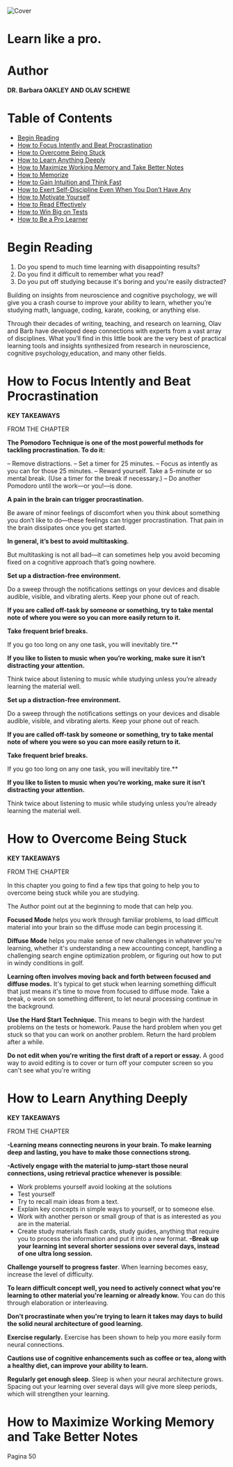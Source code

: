 ![Cover](./assets/cover.jpg)


# Learn like a pro.

# Author

**DR. Barbara OAKLEY AND OLAV SCHEWE**

# Table of Contents

 - [Begin Reading](#begin-reading)
 - [How to Focus Intently and Beat Procrastination](#How-to-focus-intently-and-beat-procrastination)
 - [How to Overcome Being Stuck](#How-to-Overcome-Being-Stuck)
 - [How to Learn Anything Deeply](#How-to-Learn-Anything-Deeply)
 - [How to Maximize Working Memory and Take Better Notes](#How-to-Maximize-Working-Memory-and-Take-Better-Notes)
 - [How to Memorize](#how-to-memorize)
 - [How to Gain Intuition and Think Fast](#how-to-gain-intuition-and-think-fast)  
 - [How to Exert Self-Discipline Even When You Don’t Have Any](#how-to-exert-self-discipline-even-when-you-don't-havea-ny)
 - [How to Motivate Yourself](#how-to-motivate-your-self)
 - [How to Read Effectively](#how-to-read-effectively)
 - [How to Win Big on Tests](#how-to-win-big-on-tests)
 - [How to Be a Pro Learner](#how-to-be-a-pro-learner)

# Begin Reading

1. Do you spend to much time learning with disappointing results?
2. Do you find it difficult to remember what you read?
3. Do you put off studying because it's boring and you're easily distracted?

Building on insights from neuroscience and cognitive psychology, we will give you a crash course to improve your ability to learn, whether you’re studying math, language, coding, karate, cooking, or anything else.

Through their decades of writing, teaching, and research on learning, Olav and Barb have developed deep connections with experts from a vast array of disciplines. What you’ll find in this little
book are the very best of practical learning tools and insights synthesized from research in neuroscience, cognitive psychology,education, and many other fields.

# How to Focus Intently and Beat Procrastination

**KEY TAKEAWAYS** 

FROM THE CHAPTER

**The Pomodoro Technique is one of the most powerful methods for tackling procrastination. To do it:**

– Remove distractions.
– Set a timer for 25 minutes.
– Focus as intently as you can for those 25 minutes.
– Reward yourself. Take a 5-minute or so mental break. (Use a timer for the break if necessary.)
– Do another Pomodoro until the work—or you!—is done.

**A pain in the brain can trigger procrastination.** 

Be aware of minor feelings of discomfort when you think about something you don’t like to do—these feelings can trigger procrastination.
That pain in the brain dissipates once you get started.

**In general, it’s best to avoid multitasking.**
 
 But multitasking is not all bad—it can sometimes help you avoid becoming fixed on a cognitive approach that’s going nowhere.

**Set up a distraction-free environment.**

 Do a sweep through the notifications settings on your devices and disable audible, visible, and vibrating alerts. Keep your phone out of reach.

**If you are called off-task by someone or something, try to take mental note of where you were so you can more easily return to it.**

**Take frequent brief breaks.**
 
 If you go too long on any one task, you will inevitably tire.**

**If you like to listen to music when you’re working, make sure it isn’t distracting your attention.** 
 
 Think twice about listening to music while studying unless you’re already learning the material well.

**Set up a distraction-free environment.**

 Do a sweep through the notifications settings on your devices and disable audible, visible, and vibrating alerts. Keep your phone out of reach.

**If you are called off-task by someone or something, try to take mental note of where you were so you can more easily return to it.**

**Take frequent brief breaks.**
 
 If you go too long on any one task, you will inevitably tire.**

**If you like to listen to music when you’re working, make sure it isn’t distracting your attention.** 
 
 Think twice about listening to music while studying unless you’re already learning the material well.


# How to Overcome Being Stuck

**KEY TAKEAWAYS** 

FROM THE CHAPTER

In this chapter you going to find a few tips that going to help you to overcome being stuck while you are studying. 

The Author point out at the beginning to mode that can help you.

**Focused Mode** helps you work through familiar problems, to load difficult material into your brain so the diffuse mode can begin
processing it.

**Diffuse Mode** helps you make sense of new challenges in whatever you're learning, whether it's understanding a new accounting concept, handling a challenging search engine optimization problem, or figuring out how to put in windy conditions in golf. 

**Learning often involves moving back and forth between focused and diffuse modes.** It's typical to get stuck when learning something difficult that just means it's time to move from focused to diffuse mode. Take a break, o work on something different, to let neural processing continue in the background. 

**Use the Hard Start Technique.** This means to begin with the hardest problems on the tests or homework. Pause the hard problem when you get stuck so that you can work on another problem. Return the hard problem after a while. 

**Do not edit when you're writing the first draft of a report or essay.** A good way to avoid editing is to cover or turn off your computer screen so you can't see what you're writing 


# How to Learn Anything Deeply

**KEY TAKEAWAYS** 

FROM THE CHAPTER

**-Learning means connecting neurons in your brain. To make learning deep and lasting, you have to make those connections strong.**

**-Actively engage with the material to jump-start those neural connections, using retrieval practice whenever is possible**:
 - Work problems yourself avoid looking at the solutions
 - Test yourself 
 - Try to recall main ideas from a text.
 - Explain key concepts in simple ways to yourself, or to someone else.
 - Work with another person or small group of that is as interested as you are in the material. 
 - Create study materials flash cards, study guides, anything that require you to process the information and put it into a new format.
 **-Break up your learning int several shorter sessions over several days, instead of one ultra long session.**

 **Challenge yourself to progress faster**.  When learning becomes easy, increase the level of difficulty.

 **To learn difficult concept well, you need to actively connect what you're learning to other material you're learning or already know.** You can do this through elaboration or interleaving. 

 **Don't procrastinate when you're trying to learn it takes may days to build the solid neural architecture of good learning.**

 **Exercise regularly.** Exercise has been shown to help you more easily form neural connections.

 **Cautions use of cognitive enhancements such as coffee or tea, along with a healthy diet, can improve your ability to learn.**

 **Regularly get enough sleep**. Sleep is when your neural architecture grows. Spacing out your learning over several days will give more sleep periods, which will strengthen your learning. 

 # How to Maximize Working Memory and Take Better Notes

Pagina 50
 



